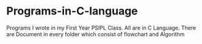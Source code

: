 # Programs-in-C-language
Programs I wrote in my First Year PSIPL Class.
All are in C Language.
There are Document in every folder which consist of flowchart and Algorithm

